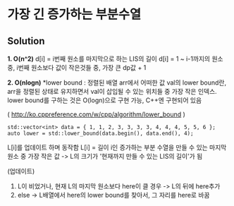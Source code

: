 # 가장 긴 증가하는 부분수열

## Solution
**1. O(n^2)**
d[i] = i번째 원소를 마지막으로 하는 LIS의 길이
d[i] = 1 ~ i-1까지의 원소 중, i번째 원소보다 값이 작은것들 중, 가장 큰 dp값 + 1

**2. O(nlogn)**
*lower bound : 정렬된 배열 arr에서 어떠한 값 val의 lower bound란, arr을 정렬된 상태로 유지하면서 val이 삽입될 수 있는 위치들 중 가장 작은 인덱스.
lower bound를 구하는 것은 O(logn)으로 구현 가능, C++엔 구현되어 있음

( http://ko.cppreference.com/w/cpp/algorithm/lower_bound )
~~~
std::vector<int> data = { 1, 1, 2, 3, 3, 3, 3, 4, 4, 4, 5, 5, 6 };
auto lower = std::lower_bound(data.begin(), data.end(), 4);
~~~

L[i]를 업데이트 하며 동작함
L[i] = 길이 i인 증가하는 부분 수열을 만들 수 있는 마지막 원소 중 가장 작은 값 -> L의 크기가 '현재까지 만들 수 있는 LIS의 길이'가 됨

(업데이트)
1. L이 비었거나, 현재 L의 마지막 원소보다 here이 클 경우
-> L의 뒤에 here추가
2. else
-> L배열에서 here의 lower bound를 찾아서, 그 자리를 here로 바꿈
